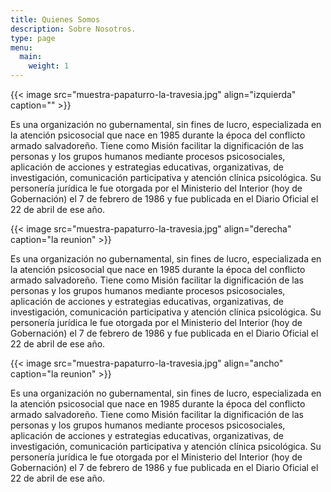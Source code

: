 ```yaml
---
title: Quienes Somos
description: Sobre Nosotros.
type: page
menu:
  main:
    weight: 1
---
```


{{< image src="muestra-papaturro-la-travesia.jpg" align="izquierda" caption="" >}}

Es una organización no gubernamental, sin fines de lucro, especializada en la atención psicosocial que nace en 1985 durante la época del conflicto armado salvadoreño. Tiene como Misión facilitar la dignificación de las personas y los grupos humanos mediante procesos psicosociales, aplicación de acciones y estrategias educativas, organizativas, de investigación, comunicación participativa y atención clínica psicológica. Su personería jurídica le fue otorgada por el Ministerio del Interior (hoy de Gobernación) el 7 de febrero de 1986 y fue publicada en el Diario Oficial el 22 de abril de ese año.

{{< image src="muestra-papaturro-la-travesia.jpg" align="derecha" caption="la reunion" >}}

Es una organización no gubernamental, sin fines de lucro, especializada en la atención psicosocial que nace en 1985 durante la época del conflicto armado salvadoreño. Tiene como Misión facilitar la dignificación de las personas y los grupos humanos mediante procesos psicosociales, aplicación de acciones y estrategias educativas, organizativas, de investigación, comunicación participativa y atención clínica psicológica. Su personería jurídica le fue otorgada por el Ministerio del Interior (hoy de Gobernación) el 7 de febrero de 1986 y fue publicada en el Diario Oficial el 22 de abril de ese año.

{{< image src="muestra-papaturro-la-travesia.jpg" align="ancho" caption="la reunion" >}}

Es una organización no gubernamental, sin fines de lucro, especializada en la atención psicosocial que nace en 1985 durante la época del conflicto armado salvadoreño. Tiene como Misión facilitar la dignificación de las personas y los grupos humanos mediante procesos psicosociales, aplicación de acciones y estrategias educativas, organizativas, de investigación, comunicación participativa y atención clínica psicológica. Su personería jurídica le fue otorgada por el Ministerio del Interior (hoy de Gobernación) el 7 de febrero de 1986 y fue publicada en el Diario Oficial el 22 de abril de ese año.
